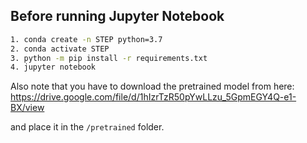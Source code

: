 ## Before running Jupyter Notebook

```bash
1. conda create -n STEP python=3.7
2. conda activate STEP
3. python -m pip install -r requirements.txt
4. jupyter notebook
```

Also note that you have to download the pretrained model from here:
https://drive.google.com/file/d/1hIzrTzR50pYwLLzu_5GpmEGY4Q-e1-BX/view

 and place it in the ```/pretrained``` folder.

